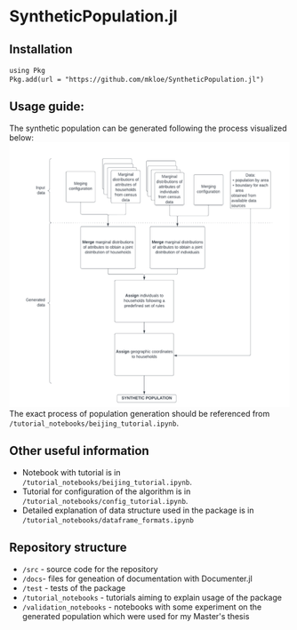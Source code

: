 # SyntheticPopulation.jl

## Installation
```
using Pkg
Pkg.add(url = "https://github.com/mkloe/SyntheticPopulation.jl")
```

## Usage guide:
The synthetic population can be generated following the process visualized below:
![Population generation process](docs/Process.png)
The exact process of population generation should be referenced from `/tutorial_notebooks/beijing_tutorial.ipynb`.

## Other useful information
- Notebook with tutorial is in `/tutorial_notebooks/beijing_tutorial.ipynb`.
- Tutorial for configuration of the algorithm is in `/tutorial_notebooks/config_tutorial.ipynb`.
- Detailed explanation of data structure used in the package is in `/tutorial_notebooks/dataframe_formats.ipynb`

## Repository structure
- `/src` - source code for the repository
- `/docs`- files for geneation of documentation with Documenter.jl
- `/test` - tests of the package
- `/tutorial_notebooks` - tutorials aiming to explain usage of the package
- `/validation_notebooks` - notebooks with some experiment on the generated population which were used for my Master's thesis
